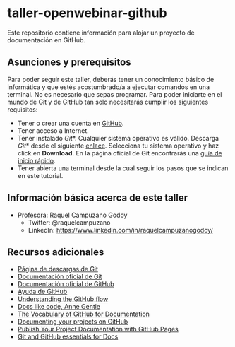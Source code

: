 # taller-openwebinar-github
Este repositorio contiene información para alojar un proyecto de documentación en GitHub.

## Asunciones y prerequisitos

Para poder seguir este taller, deberás tener un conocimiento básico de informática y que estés acostumbrado/a a ejecutar comandos en una terminal. No es necesario que sepas programar. Para poder iniciarte en el mundo de Git y de GitHub tan solo necesitarás cumplir los siguientes requisitos:

* Tener o crear una cuenta en [GitHub](https://github.com/).
* Tener acceso a Internet.
* Tener instalado *Git**. Cualquier sistema operativo es válido. Descarga *Git** desde el siguiente [enlace](https://git-scm.com/downloads). Selecciona tu sistema operativo y haz click en **Download**. En la página oficial de Git encontrarás una [guía de inicio rápido](https://git-scm.com/docs).
* Tener abierta una terminal desde la cual seguir los pasos que se indican en este tutorial.


## Información básica acerca de este taller

* Profesora: Raquel Campuzano Godoy
  * Twitter: @raquelcampuzano
  * LinkedIn: https://www.linkedin.com/in/raquelcampuzanogodoy/

## Recursos adicionales
* [Página de descargas de Git](https://git-scm.com/downloads)
* [Documentación oficial de Git](https://git-scm.com/docs)
* [Documentación oficial de GitHub](https://guides.github.com/)
* [Ayuda de GitHub](https://help.github.com/)
* [Understanding the GitHub flow](https://guides.github.com/introduction/flow/)
* [Docs like code, Anne Gentle](https://www.docslikecode.com/book/)
* [The Vocabulary of GitHub for Documentation](https://www.docslikecode.com/articles/github-for-docs/)
* [Documenting your projects on GitHub](https://guides.github.com/features/wikis/)
* [Publish Your Project Documentation with GitHub Pages](https://github.blog/2016-08-22-publish-your-project-documentation-with-github-pages/)
* [Git and GitHub essentials for Docs](https://docs.microsoft.com/en-us/contribute/git-github-fundamentals)
